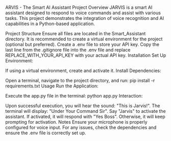 ARVIS - The Smart AI Assistant
Project Overview
JARVIS is a smart AI assistant designed to respond to voice commands and assist with various tasks. This project demonstrates the integration of voice recognition and AI capabilities in a Python-based application.

Project Structure
Ensure all files are located in the Smart_Assistant directory.
It is recommended to create a virtual environment for the project (optional but preferred).
Create a .env file to store your API key. Copy the last line from the .gitignore file into the .env file and replace REPLACE_WITH_YOUR_API_KEY with your actual API key.
Installation
Set Up Environment:

If using a virtual environment, create and activate it.
Install Dependencies:

Open a terminal, navigate to the project directory, and run:
pip install -r requirements.txt
Usage
Run the Application:

Execute the app.py file in the terminal:
python app.py
Interaction:

Upon successful execution, you will hear the sound: "This is Jarvis!".
The terminal will display: "Under Your Command Sir".
Say "Jarvis" to activate the assistant. If activated, it will respond with "Yes Boss". Otherwise, it will keep prompting for activation.
Notes
Ensure your microphone is properly configured for voice input.
For any issues, check the dependencies and ensure the .env file is correctly set up.
